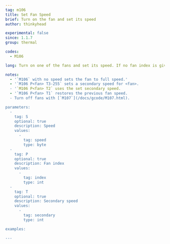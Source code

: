 ```yaml
---
tag: m106
title: Set Fan Speed
brief: Turn on the fan and set its speed
author: thinkyhead

experimental: false
since: 1.1.7
group: thermal

codes:
  - M106

long: Turn on one of the fans and set its speed. If no fan index is given, the print cooling fan is selected.

notes:
  - '`M106` with no speed sets the fan to full speed.'
  - '`M106 P<fan> T3-255` sets a secondary speed for <fan>.
  - '`M106 P<fan> T2` uses the set secondary speed.
  - '`M106 P<fan> T1` restores the previous fan speed.
  - Turn off fans with [`M107`](/docs/gcode/M107.html).

parameters:
  -
    tag: S
    optional: true
    description: Speed
    values:
      -
        tag: speed
        type: byte
  -
    tag: P
    optional: true
    description: Fan index
    values:
      -
        tag: index
        type: int
  -
    tag: T
    optional: true
    description: Secondary speed
    values:
      -
        tag: secondary
        type: int

examples:

---
```


